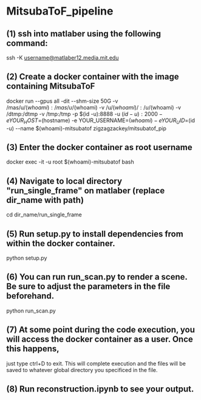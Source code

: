 # MitsubaToF_pipeline

## (1) ssh into matlaber using the following command:

ssh -K username@matlaber12.media.mit.edu

## (2) Create a docker container with the image containing MitsubaToF

docker run --gpus all -dit --shm-size 50G -v /mas/u/$(whoami):/mas/u/$(whoami) -v /u/$(whoami)/:/u/$(whoami) -v /dtmp:/dtmp -v /tmp:/tmp -p $(id -u):8888 -u $(id -u):2000 -e YOUR_HOST=$(hostname) -e YOUR_USERNAME=$(whoami) -e YOUR_UID=$(id -u) --name $(whoami)-mitsubatof zigzagzackey/mitsubatof_pip

## (3) Enter the docker container as root username

docker exec -it -u root $(whoami)-mitsubatof bash

## (4) Navigate to local directory "run_single_frame" on matlaber (replace dir_name with path)

cd dir_name/run_single_frame

## (5) Run setup.py to install dependencies from within the docker container.

python setup.py

## (6) You can run run_scan.py to render a scene. Be sure to adjust the parameters in the file beforehand.

python run_scan.py

## (7) At some point during the code execution, you will access the docker container as a user. Once this happens, 

just type ctrl+D to exit. This will complete execution and the files will be saved to whatever global directory
you specificed in the file.

## (8) Run reconstruction.ipynb to see your output. 
